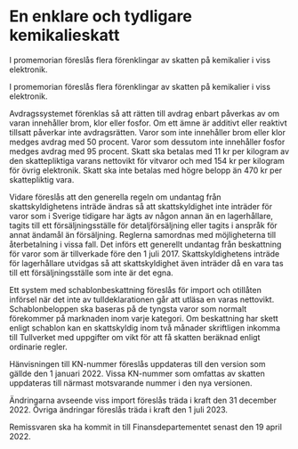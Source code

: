 # En enklare och tydligare kemikalieskatt

I promemorian föreslås flera förenklingar av skatten på kemikalier i viss elektronik.

I promemorian föreslås flera förenklingar av skatten på kemikalier i viss elektronik.

Avdragssystemet förenklas så att rätten till avdrag enbart påverkas av om varan innehåller brom, klor eller fosfor. Om ett ämne är additivt eller reaktivt tillsatt påverkar inte avdragsrätten. Varor som inte innehåller brom eller klor medges avdrag med 50 procent. Varor som dessutom inte innehåller fosfor medges avdrag med 95 procent. Skatt ska betalas med 11 kr per kilogram av den skattepliktiga varans nettovikt för vitvaror och med 154 kr per kilogram för övrig elektronik. Skatt ska inte betalas med högre belopp än 470 kr per skattepliktig vara.

Vidare föreslås att den generella regeln om undantag från skattskyldighetens inträde ändras så att skattskyldighet inte inträder för varor som i Sverige tidigare har ägts av någon annan än en lagerhållare, tagits till ett försäljningsställe för detaljförsäljning eller tagits i anspråk för annat ändamål än försäljning. Reglerna samordnas med möjligheterna till återbetalning i vissa fall. Det införs ett generellt undantag från beskattning för varor som är tillverkade före den 1 juli 2017. Skattskyldighetens inträde för lagerhållare utvidgas så att skattskyldighet även inträder då en vara tas till ett försäljningsställe som inte är det egna.

Ett system med schablonbeskattning föreslås för import och otillåten införsel när det inte av tulldeklarationen går att utläsa en varas nettovikt. Schablonbeloppen ska baseras på de tyngsta varor som normalt förekommer på marknaden inom varje kategori. Om beskattning har skett enligt schablon kan en skattskyldig inom två månader skriftligen inkomma till Tullverket med uppgifter om vikt för att få skatten beräknad enligt ordinarie regler.

Hänvisningen till KN-nummer föreslås uppdateras till den version som gällde den 1 januari 2022. Vissa KN-nummer som omfattas av skatten uppdateras till närmast motsvarande nummer i den nya versionen.

Ändringarna avseende viss import föreslås träda i kraft den 31 december 2022. Övriga ändringar föreslås träda i kraft den 1 juli 2023.

Remissvaren ska ha kommit in till Finansdepartementet senast den 19 april 2022.
